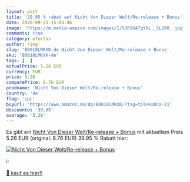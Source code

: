 ```yaml
---
layout: post
title: '39.95 % rabat auf Nicht Von Dieser Welt/Re-release + Bonus'
date: 2020-09-21 15:04:46
image: 'https://m.media-amazon.com/images/I/51R3G4TgYbL._SL200_.jpg'
comments: true
category: ofertas
author: ring
slug: 'B0018LMKXK-de Nicht Von Dieser Welt/Re-release + Bonus'
sku: 'B0018LMKXK-de'
tags: [  ]
actualPrice: 5.26 EUR
currency: EUR
price: 5.26
comparePrice: 8.76 EUR
prodname: 'Nicht Von Dieser Welt/Re-release + Bonus'
country: 'de'
flag: '🇩🇪'
buyurl: 'https://www.amazon.de/dp/B0018LMKXK/?tag=tolees0ca-21'
descuento: '39.95'
average: '5.26'
---
```


Es gibt ein [Nicht Von Dieser Welt/Re-release + Bonus](https://www.amazon.de/dp/B0018LMKXK/?tag=tolees0ca-21) mit aktuellem Preis 5.26 EUR (original: 8.76 EUR) 39.95 % Rabatt hier:

[![Nicht Von Dieser Welt/Re-release + Bonus](https://m.media-amazon.com/images/I/51R3G4TgYbL._SL200_.jpg)](https://www.amazon.de/dp/B0018LMKXK/?tag=tolees0ca-21)

ℹ️:


[🛒 kauf es hier!!](https://www.amazon.de/dp/B0018LMKXK/?tag=tolees0ca-21)
